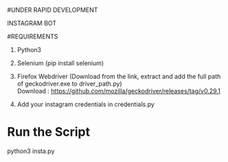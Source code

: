 #UNDER RAPID DEVELOPMENT

INSTAGRAM BOT

#REQUIREMENTS
1. Python3
2. Selenium (pip install selenium)
3. Firefox Webdriver (Download from the link, extract and add the full path of geckodriver.exe to driver_path.py)                                                                                            
   Download : https://github.com/mozilla/geckodriver/releases/tag/v0.29.1

4. Add your instagram credentials in credentials.py

# Run the Script
python3 insta.py

